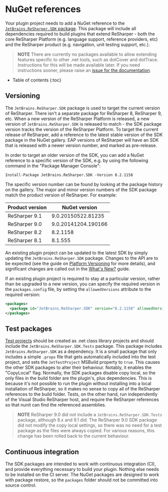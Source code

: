 ---
---

# NuGet references

Your plugin project needs to add a NuGet reference to the [`JetBrains.ReSharper.SDK` package](http://www.nuget.org/packages/JetBrains.ReSharper.SDK/). This package will include all dependencies required to build plugins that extend ReSharper - both the core ReSharper Platform (e.g. language support, reference providers, etc) and the ReSharper product (e.g. navigation, unit testing support, etc.).

> **NOTE** There are currently no packages available to allow extending features specific to other .net tools, such as dotCover and dotTrace. Instructions for this will be made available later. If you need instructions sooner, please raise an [issue for the documentation](https://github.com/JetBrains/resharper-devguide/issues).

* Table of contents
{:toc}

## Versioning

The `JetBrains.ReSharper.SDK` package is used to target the current version of ReSharper. There isn't a separate package for ReSharper 8, ReSharper 9, etc. When a new version of the ReSharper Platform is released, a new version of `JetBrains.ReSharper.SDK` is released to match - the SDK package version tracks the version of the ReSharper Platform. To target the current release of ReSharper, add a reference to the latest stable version of the SDK package in the NuGet gallery. EAP versions of ReSharper will have an SDK that is released with a newer version number, and marked as pre-release.

In order to target an older version of the SDK, you can add a NuGet reference to a specific version of the SDK, e.g. by using the following command in the "Package Manager Console":

```
Install-Package JetBrains.ReSharper.SDK -Version 8.2.1158
```

The specific version number can be found by looking at the package history on the gallery. The major and minor version numbers of the SDK package match the product version of ReSharper. For example:

| Product&nbsp;version | NuGet version       |
|----------------------|---------------------|
| ReSharper 9.1        | 9.0.20150522.81235  |
| ReSharper 9.0        | 9.0.20141204.190166 |
| ReSharper 8.2        | 8.2.1158            |
| ReSharper 8.1        | 8.1.555             |

An existing plugin project can be updated to the latest SDK by simply updating the `JetBrains.ReSharper.SDK` package. Changes to the API are to be expected (see the guide on [Platform Versioning](/Intro/PlatformVersioning.md) for more details), and significant changes are called out in the [What's New?](/Intro/WhatsNew.md) guide.

If an existing plugin project is required to stay at a particular version, rather than be upgraded to a new version, you can specify the required version in the `packages.config` file, by setting the `allowedVersions` attribute to the required version:

```xml
<packages>
  <package id="JetBrains.ReSharper.SDK" version="8.2.1158" allowedVersions="[8.2.1158]" />
</packages>
```

## Test packages

[Test projects](/Plugins/Testing.md) should be created as .net class library projects and should include the `JetBrains.ReSharper.SDK.Tests` package. This package includes `JetBrains.ReSharper.SDK` as a dependency. It is a small package that only includes a simple `.props` file that gets automatically included into the test project, and sets the `JetTestProject` MSBuild property to `true`. This causes the other SDK packages to alter their behaviour. Notably, it enables the "CopyLocal" flag. Normally, the SDK packages disable copy local, so the only files in the build folder are the plugin's, plus dependencies. This is because it's not possible to run the plugin without installing into a local installation of ReSharper, so it makes no sense to copy all of the ReSharper references to the build folder. Tests, on the other hand, run independently of the Visual Studio ReSharper host, and require the ReSharper references so that nunit can find the referenced assemblies.

> **NOTE** ReSharper 9.0 did not include a `JetBrains.ReSharper.SDK.Tests` package, although 8.x and 9.1 did. The ReSharper 9.0 SDK package did not modify the copy local settings, so there was no need for a test package as the files were always copied. For various reasons, this change has been rolled back to the current behaviour.

## Continuous integration

The SDK packages are intended to work with continuous integration (CI), and provide everything necessary to build your plugin. Nothing else needs to be installed on the CI server. The NuGet packages are designed to work with package restore, so the `packages` folder should not be committed into source control.


